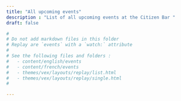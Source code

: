 ```yaml
---
title: "All upcoming events"
description : "List of all upcoming events at the Citizen Bar "
draft: false

#
# Do not add markdown files in this folder
# Replay are `events` with a `watch:` attribute
#
# See the following files and folders : 
#   - content/english/events
#   - content/french/events
#   - themes/vex/layouts/replay/list.html
#   - themes/vex/layouts/replay/single.html
#

---
```


